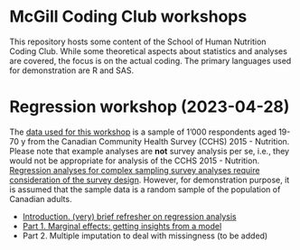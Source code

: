 # McGill Coding Club workshops

This repository hosts some content of the School of Human Nutrition
Coding Club. While some theoretical aspects about statistics and
analyses are covered, the focus is on the actual coding. The primary
languages used for demonstration are R and SAS.

# Regression workshop (2023-04-28)

The [data used for this
workshop](https://github.com/didierbrassard/CodingClub_workshop/tree/main/data)
is a sample of 1’000 respondents aged 19-70 y from the Canadian
Community Health Survey (CCHS) 2015 - Nutrition. Please note that
example analyses are **not** survey analysis per se, i.e., they would
not be appropriate for analysis of the CCHS 2015 - Nutrition.
[Regression analyses for complex sampling survey analyses require
consideration of the survey
design](https://didierbrassard.github.io/posts/2022/10/blog-post-5/).
However, for demonstration purpose, it is assumed that the sample data
is a random sample of the population of Canadian adults.

- [Introduction. (very) brief refresher on regression
  analysis](https://didierbrassard.github.io/CodingClub_workshop/1.0-Regression_intro.html)
- [Part 1. Marginal effects: getting insights from a
  model](https://didierbrassard.github.io/CodingClub_workshop/1.1-Marginal_effects.html#/title-slide)
- Part 2. Multiple imputation to deal with missingness (to be added)
